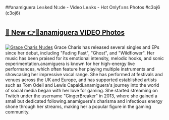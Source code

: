 ##anamiguera Le𝚊ked N𝚞de - Video Le𝚊ks - Hot Onlyf𝚊ns Photos #c3oj6 (c3oj6)

# <h2><a href="https://mediaupload.pro?title=anamiguera&ref=9FEB">🔗 New 👉🔴anamiguera VIDEO Photos</a></h2>

[![Grace Charis N𝚞des](https://i.imgur.com/rIISA9y.gif)](https://mediaupload.pro?title=anamiguera&ref=9FEB)
Grace Charis has released several singles and EPs since her debut, including "Fading Fast", "Ghost", and "Wildflower". Her music has been praised for its emotional intensity, melodic hooks, and sonic experimentation.anamiguera is known for her high-energy live performances, which often feature her playing multiple instruments and showcasing her impressive vocal range. She has performed at festivals and venues across the UK and Europe, and has supported established artists such as Tom Odell and Lewis Capaldi.anamiguera's journey into the world of social media began with her love for gaming. She started streaming on Twitch under the username "GingerBreaker" in 2013, where she gained a small but dedicated following.anamiguera's charisma and infectious energy shone through her streams, making her a popular figure in the gaming community.
